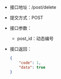 * 接口地址：/post/delete

* 提交方式：POST

* 接口参数：

  * post\_id：动态编号

* 接口返回：

  ```json
  {
      "code": 1,
      "data": true
  }
  ```



